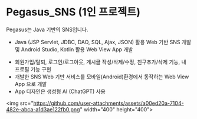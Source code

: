 # Pegasus_SNS (1인 프로젝트)
Pegasus는 Java 기반의 SNS입니다. 
* Java (JSP Servlet, JDBC, DAO, SQL, Ajax, JSON)  활용 Web 기반 SNS 개발 및 Android Studio, Kotlin 활용 Web View App 개발

- 회원가입/탈퇴, 로그인/로그아웃, 게시글 작성/삭제/수정, 친구추가/삭제 기능, 내 프로필 기능 구현
- 개발한 SNS Web 기반 서비스를 모바일(Android)환경에서 동작하는 Web View App 으로 개발
- App 디자인은 생성형 AI (ChatGPT) 사용


<img src="https://github.com/user-attachments/assets/a00ed20a-7104-482e-abca-a1d3ae122fb0.png" width="400" height="400"\>
